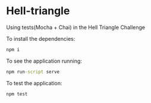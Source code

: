 # Hell-triangle
Using tests(Mocha + Chai) in the Hell Triangle Challenge


To install the dependencies:
```cmd
npm i
```

To see the application running:
```cmd
npm run-script serve
```

To test the application:
```cmd
npm test
```
